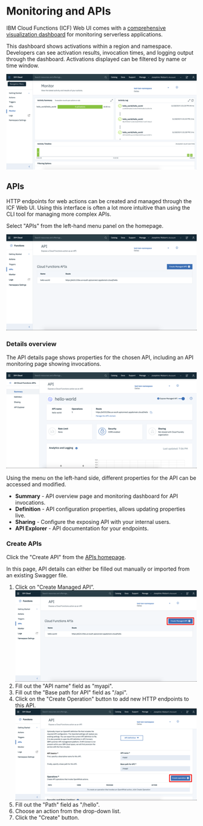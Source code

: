 # Monitoring and APIs

IBM Cloud Functions (ICF) Web UI comes with a [comprehensive visualization dashboard](https://cloud.ibm.com/functions/dashboard) for monitoring serverless applications.

This dashboard shows activations within a region and namespace. Developers can see activation results, invocation times, and logging output through the dashboard. Activations displayed can be filtered by name or time window.

![monitoring view](images/101-ex5-monitoring.png)

## APIs

HTTP endpoints for web actions can be created and managed through the ICF Web UI. Using this interface is often a lot more intuitive than using the CLI tool for managing more complex APIs.

Select "APIs" from the left-hand menu panel on the homepage.

![API homepage](images/101-ex5-apis-homepage.png)

### Details overview

The API details page shows properties for the chosen API, including an API monitoring page showing invocations.

![API homepage](images/101-ex5-api-details.png)

Using the menu on the left-hand side, different properties for the API can be accessed and modified.

* **Summary** - API overview page and monitoring dashboard for API invocations.
* **Definition** - API configuration properties, allows updating properties live.
* **Sharing** - Configure the exposing API with your internal users.
* **API Explorer** - API documentation for your endpoints.

### Create APIs

Click the "Create API" from the [APIs homepage](https://cloud.ibm.com/functions/).

In this page, API details can either be filled out manually or imported from an existing Swagger file.

1. Click on "Create Managed API”.
![Creating an API](images/101-ex5-create-apis-hp.png)
2. Fill out the "API name" field as "myapi".
3. Fill out the "Base path for API" field as "/api".
4. Click on the "Create Operation" button to add new HTTP endpoints to this API.
![Creating an API](images/101-ex5-create-apis-basepath.png)
5. Fill out the "Path" field as "/hello".
6. Choose an action from the drop-down list.
7. Click the "Create" button.
